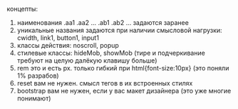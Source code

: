 концепты:
1. наименования .aa1 .aa2 ... .ab1 .ab2 ... задаются заранее
2. уникальные названия задаются при наличии смысловой нагрузки: cwidth, link1, button1, input1
3. классы действия: noscroll, popup
4. стилевые классы: hideMob, showMob (тире и подчеркивание требуют на целую далёкую клавишу больше)
5. rem это и есть px. только гибкий при html{font-size:10px} (это поняли 1% разрабов)
6. reset вам не нужен. смысл тегов в их встроенных стилях
7. bootstrap вам не нужен, если у вас макет дизайнера (это уже многие понимают) 